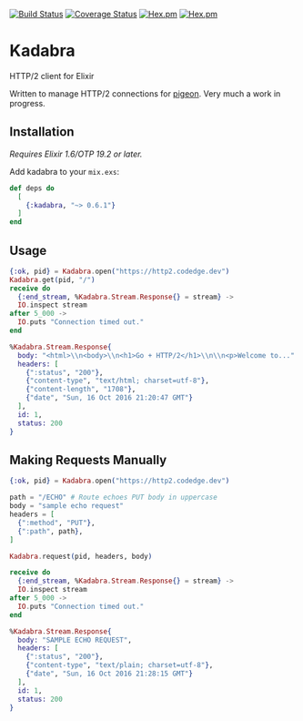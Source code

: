 [![Build Status](https://travis-ci.org/codedge-llc/kadabra.svg?branch=master)](https://travis-ci.org/codedge-llc/kadabra)
[![Coverage Status](https://coveralls.io/repos/github/codedge-llc/kadabra/badge.svg?branch=master)](https://coveralls.io/github/codedge-llc/kadabra?branch=master)
[![Hex.pm](http://img.shields.io/hexpm/v/kadabra.svg)](https://hex.pm/packages/kadabra)
[![Hex.pm](http://img.shields.io/hexpm/dt/kadabra.svg)](https://hex.pm/packages/kadabra)

# Kadabra

HTTP/2 client for Elixir

Written to manage HTTP/2 connections for [pigeon](https://github.com/codedge-llc/pigeon). Very much a work in progress.

## Installation

_Requires Elixir 1.6/OTP 19.2 or later._

Add kadabra to your `mix.exs`:

```elixir
def deps do
  [
    {:kadabra, "~> 0.6.1"}
  ]
end
```

## Usage

```elixir
{:ok, pid} = Kadabra.open("https://http2.codedge.dev")
Kadabra.get(pid, "/")
receive do
  {:end_stream, %Kadabra.Stream.Response{} = stream} ->
  IO.inspect stream
after 5_000 ->
  IO.puts "Connection timed out."
end

%Kadabra.Stream.Response{
  body: "<html>\\n<body>\\n<h1>Go + HTTP/2</h1>\\n\\n<p>Welcome to..."
  headers: [
    {":status", "200"},
    {"content-type", "text/html; charset=utf-8"},
    {"content-length", "1708"},
    {"date", "Sun, 16 Oct 2016 21:20:47 GMT"}
  ],
  id: 1,
  status: 200
}
```

## Making Requests Manually

```elixir
{:ok, pid} = Kadabra.open("https://http2.codedge.dev")

path = "/ECHO" # Route echoes PUT body in uppercase
body = "sample echo request"
headers = [
  {":method", "PUT"},
  {":path", path},
]

Kadabra.request(pid, headers, body)

receive do
  {:end_stream, %Kadabra.Stream.Response{} = stream} ->
  IO.inspect stream
after 5_000 ->
  IO.puts "Connection timed out."
end

%Kadabra.Stream.Response{
  body: "SAMPLE ECHO REQUEST",
  headers: [
    {":status", "200"},
    {"content-type", "text/plain; charset=utf-8"},
    {"date", "Sun, 16 Oct 2016 21:28:15 GMT"}
  ],
  id: 1,
  status: 200
}
```
